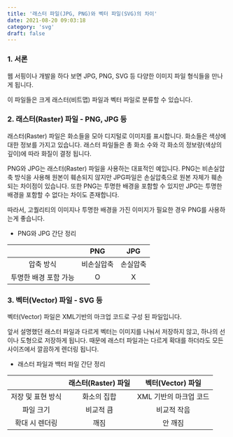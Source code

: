 ```yaml
---
title: '래스터 파일(JPG, PNG)와 벡터 파일(SVG)의 차이'
date: 2021-08-20 09:03:18
category: 'svg'
draft: false
---
```


### 1. 서론

웹 서핑이나 개발을 하다 보면 JPG, PNG, SVG 등 다양한 이미지 파일 형식들을 만나게 됩니다.

이 파일들은 크게 래스터(비트맵) 파일과 벡터 파일로 분류할 수 있습니다.

### 2. 래스터(Raster) 파일 - PNG, JPG 등

래스터(Raster) 파일은 화소들을 모아 디지털로 이미지를 표시합니다. 화소들은 색상에 대한 정보를 가지고 있습니다. 래스터 파일들은 총 화소 수와 각 화소의 정보량(색상의 깊이)에 따라 화질이 결정 됩니다.

PNG와 JPG는 래스터(Raster) 파일을 사용하는 대표적인 예입니다. PNG는 비손실압축 방식을 사용해 원본이 훼손되지 않지만 JPG파일은 손실압축으로 원본 자체가 훼손되는 차이점이 있습니다. 또한 PNG는 투명한 배경을 포함할 수 있지만 JPG는 투명한 배경을 포함할 수 없다는 차이도 존재합니다.

따라서, 고퀄리티의 이미지나 투명한 배경을 가진 이미지가 필요한 경우 PNG를 사용하는게 좋습니다.

- PNG와 JPG 간단 정리

|                       |    PNG     |   JPG    |
| :-------------------: | :--------: | :------: |
|       압축 방식       | 비손실압축 | 손실압축 |
| 투명한 배경 포함 가능 |     O      |    X     |

### 3. 벡터(Vector) 파일 - SVG 등

벡터(Vector) 파일은 XML기반의 마크업 코드로 구성 된 파일입니다.

앞서 설명했던 래스터 파일과 다르게 벡터는 이미지를 나눠서 저장하지 않고, 하나의 선이나 도형으로 저장하게 됩니다. 때문에 래스터 파일과는 다르게 확대를 하더라도 모든 사이즈에서 깔끔하게 렌더링 됩니다.

- 래스터 파일과 백터 파일 간단 정리

|                   | 래스터(Raster) 파일 |   벡터(Vector) 파일    |
| :---------------: | :-----------------: | :--------------------: |
| 저장 및 표현 방식 |     화소의 집합     | XML 기반의 마크업 코드 |
|     파일 크기     |      비교적 큼      |      비교적 작음       |
|  확대 시 렌더링   |        깨짐         |        안 깨짐         |

